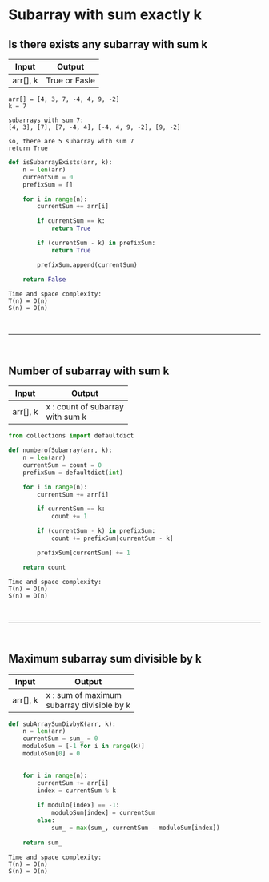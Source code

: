 # Subarray with sum exactly k

## Is there exists any subarray with sum k

| Input | Output |
| --- | --- |
| arr[], k | True or Fasle|

```
arr[] = [4, 3, 7, -4, 4, 9, -2]
k = 7

subarrays with sum 7:
[4, 3], [7], [7, -4, 4], [-4, 4, 9, -2], [9, -2]

so, there are 5 subarray with sum 7
return True
```

```python
def isSubarrayExists(arr, k):
    n = len(arr)
    currentSum = 0
    prefixSum = []

    for i in range(n):
        currentSum += arr[i]

        if currentSum == k:
            return True

        if (currentSum - k) in prefixSum:
            return True

        prefixSum.append(currentSum)

    return False
```
```
Time and space complexity:
T(n) = O(n)
S(n) = O(n)
```
<br>

---

<br>

## Number of subarray with sum k

| Input | Output |
| --- | --- |
| arr[], k | x : count of subarray<br>with sum k 

```python
from collections import defaultdict

def numberofSubarray(arr, k):
    n = len(arr)
    currentSum = count = 0
    prefixSum = defaultdict(int)

    for i in range(n):
        currentSum += arr[i]

        if currentSum == k:
            count += 1

        if (currentSum - k) in prefixSum:
            count += prefixSum[currentSum - k]

        prefixSum[currentSum] += 1

    return count

```

```
Time and space complexity:
T(n) = O(n)
S(n) = O(n)
```

<br>

---

<br>

## Maximum subarray sum divisible by k

| Input | Output |
| --- | --- |
| arr[], k | x : sum of maximum <br>subarray divisible by k 

```python
def subArraySumDivbyK(arr, k):
    n = len(arr)
    currentSum = sum_ = 0
    moduloSum = [-1 for i in range(k)]
    moduloSum[0] = 0
    

    for i in range(n):
        currentSum += arr[i]
        index = currentSum % k
        
        if modulo[index] == -1:
            moduloSum[index] = currentSum
        else:
            sum_ = max(sum_, currentSum - moduloSum[index]) 
    
    return sum_
```
```
Time and space complexity:
T(n) = O(n)
S(n) = O(n)
```
